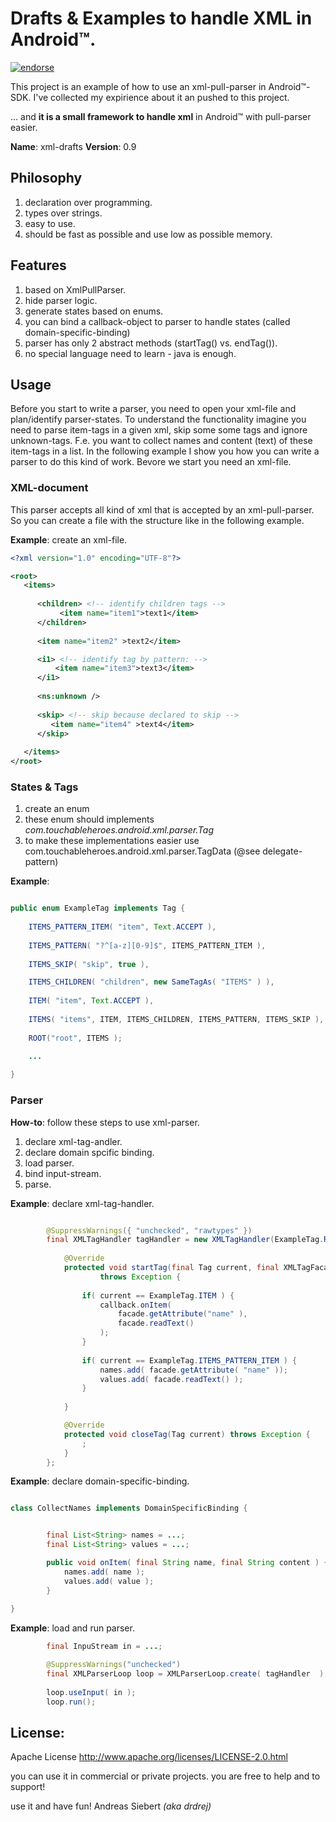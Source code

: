 Drafts & Examples to handle XML in Android™.
===========================================

[![endorse](https://api.coderwall.com/drdrej/endorsecount.png)](https://coderwall.com/drdrej)


This project is an example of how to use an xml-pull-parser in Android™-SDK.
I've collected my expirience about it an pushed to this project.

... and **it is a small framework to handle xml** in Android™ with pull-parser easier.

**Name**: xml-drafts
**Version**: 0.9


## Philosophy 
1. declaration over programming. 
2. types over strings.
3. easy to use.
4. should be fast as possible and use low as possible memory.



## Features
1. based on XmlPullParser.
2. hide parser logic.
3. generate states based on enums.
4. you can bind a callback-object to parser to handle states (called domain-specific-binding)
5. parser has only 2 abstract methods (startTag() vs. endTag()).
6. no special language need to learn - java is enough.


## Usage

Before you start to write a parser, you need to open your xml-file and 
plan/identify parser-states. To understand the functionality imagine you need to parse
item-tags in a given xml, skip some some tags and ignore unknown-tags. F.e. you want 
to collect names and content (text) of these item-tags in a list. In the following 
example I show you how you can write a parser to do this kind of work. Bevore we start 
you need an xml-file. 


### XML-document

This parser accepts all kind of xml that is accepted by an xml-pull-parser.
So you can create a file with the structure like in the following example.

**Example**: create an xml-file.

```xml
<?xml version="1.0" encoding="UTF-8"?>

<root>
   <items>
      
	  <children> <!-- identify children tags -->
	       <item name="item1">text1</item>
	  </children>
	  
	  <item name="item2" >text2</item>

	  <i1> <!-- identify tag by pattern: -->
	      <item name="item3">text3</item>
	  </i1>
	  	  
      <ns:unknown />
	  
      <skip> <!-- skip because declared to skip -->
         <item name="item4" >text4</item>
      </skip>
            
   </items>
</root>

```


### States & Tags

1. create an enum
2. these enum should implements *com.touchableheroes.android.xml.parser.Tag*
3. to make these implementations easier use com.touchableheroes.android.xml.parser.TagData (@see delegate-pattern)

**Example**:

```java

public enum ExampleTag implements Tag {
	
	ITEMS_PATTERN_ITEM( "item", Text.ACCEPT ),
	
	ITEMS_PATTERN( "?^[a-z][0-9]$", ITEMS_PATTERN_ITEM ),
	
	ITEMS_SKIP( "skip", true ),

	ITEMS_CHILDREN( "children", new SameTagAs( "ITEMS" ) ),
	
	ITEM( "item", Text.ACCEPT ),
	
	ITEMS( "items", ITEM, ITEMS_CHILDREN, ITEMS_PATTERN, ITEMS_SKIP ),
	
	ROOT("root", ITEMS );

    ...
    
}

```





### Parser

**How-to**: follow these steps to use xml-parser.

1. declare xml-tag-andler.
2. declare domain spcific binding.
3. load parser.
4. bind input-stream.
5. parse. 


**Example**: declare xml-tag-handler.

```java

		@SuppressWarnings({ "unchecked", "rawtypes" })
		final XMLTagHandler tagHandler = new XMLTagHandler(ExampleTag.ROOT, callback) {
			
			@Override
			protected void startTag(final Tag current, final XMLTagFacade facade)
					throws Exception {
				
				if( current == ExampleTag.ITEM ) {
					callback.onItem( 
					    facade.getAttribute("name" ),
					    facade.readText()
					);
				}
				
				if( current == ExampleTag.ITEMS_PATTERN_ITEM ) {
					names.add( facade.getAttribute( "name" ));
					values.add( facade.readText() );
				}
					
			}

			@Override
			protected void closeTag(Tag current) throws Exception {
				;
			}
		};
```

**Example**: declare domain-specific-binding.

```java

class CollectNames implements DomainSpecificBinding {


		final List<String> names = ...;
		final List<String> values = ...;

		public void onItem( final String name, final String content ) {
			names.add( name );
			values.add( value );
		}
		
}


```


**Example**: load and run parser.

```java
        final InpuStream in = ...;

		@SuppressWarnings("unchecked")
		final XMLParserLoop loop = XMLParserLoop.create( tagHandler  );
		
		loop.useInput( in );
		loop.run();

```



## License: 
Apache License
http://www.apache.org/licenses/LICENSE-2.0.html

you can use it in commercial or private projects. 
you are free to help and to support!

use it and have fun!
   Andreas Siebert *(aka drdrej)*


